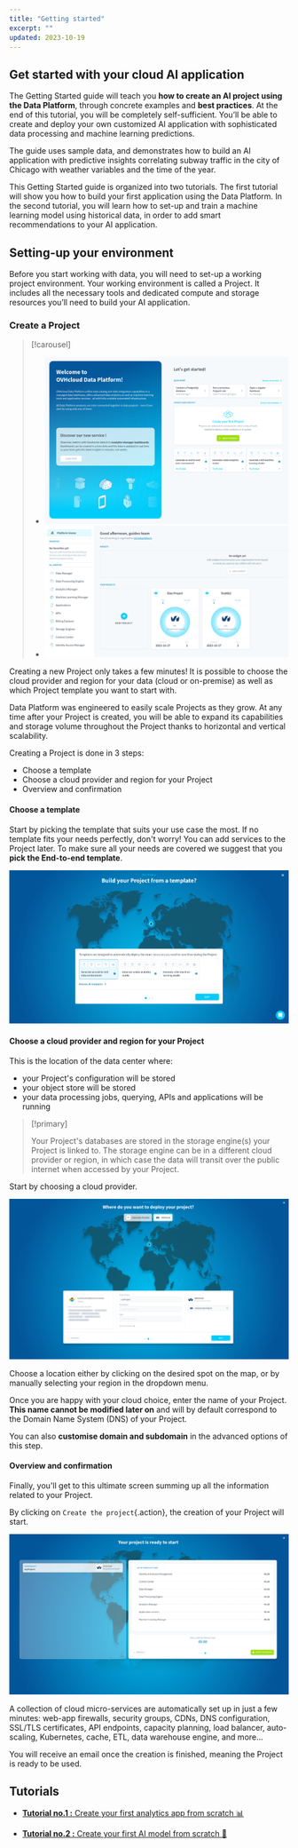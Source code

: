 ```yaml
---
title: "Getting started"
excerpt: ""
updated: 2023-10-19
---
```


## Get started with your cloud AI application

The Getting Started guide will teach you **how to create an AI project using the Data Platform**, through concrete examples and **best practices**. At the end of this tutorial, you will be completely self-sufficient. You’ll be able to create and deploy your own customized AI application with sophisticated data processing and machine learning predictions.

The guide uses sample data, and demonstrates how to build an AI application with predictive insights correlating subway traffic in the city of Chicago with weather variables and the time of the year.

This Getting Started guide is organized into two tutorials. The first tutorial will show you how to build your first application using the Data Platform. In the second tutorial, you will learn how to set-up and train a machine learning model using historical data, in order to add smart recommendations to your AI application.

## Setting-up your environment

Before you start working with data, you will need to set-up a working project environment. Your working environment is called a Project. It includes all the necessary tools and dedicated compute and storage resources you’ll need to build your AI application.

### Create a Project

> [!carousel]
>
> - ![First project](images/first_project.png)
> - ![New project](images/new_project.png)
>

Creating a new Project only takes a few minutes! It is possible to choose the cloud provider and region for your data (cloud or on-premise) as well as which Project template you want to start with.

Data Platform was engineered to easily scale Projects as they grow. At any time after your Project is created, you will be able to expand its capabilities and storage volume throughout the Project thanks to horizontal and vertical scalability.

Creating a Project is done in 3 steps:

- Choose a template
- Choose a cloud provider and region for your Project
- Overview and confirmation

#### Choose a template

Start by picking the template that suits your use case the most. If no template fits your needs perfectly, don't worry! You can add services to the Project later. To make sure all your needs are covered we suggest that you **pick the End-to-end template**.

![Project template choice](images/template-choice.png)

#### Choose a cloud provider and region for your Project

This is the location of the data center where:

*   your Project's configuration will be stored
*   your object store will be stored
*   your data processing jobs, querying, APIs and applications will be running

> [!primary]
>
> Your Project's databases are stored in the storage engine(s) your Project is linked to. The storage engine can be in a different cloud provider or region, in which case the data will transit over the public internet when accessed by your Project.
>

Start by choosing a cloud provider.

![Project cloud provider](images/cloud-provider.png)

Choose a location either by clicking on the desired spot on the map, or by manually selecting your region in the dropdown menu.

Once you are happy with your cloud choice, enter the name of your Project. **This name cannot be modified later on** and will by default correspond to the Domain Name System (DNS) of your Project.

You can also **customise domain and subdomain** in the advanced options of this step.

#### Overview and confirmation

Finally, you'll get to this ultimate screen summing up all the information related to your Project.

By clicking on `Create the project`{.action}, the creation of your Project will start.

![Project overview](images/overview.png)

A collection of cloud micro-services are automatically set up in just a few minutes: web-app firewalls, security groups, CDNs, DNS configuration, SSL/TLS certificates, API endpoints, capacity planning, load balancer, auto-scaling, Kubernetes, cache, ETL, data warehouse engine, and more…

You will receive an email once the creation is finished, meaning the Project is ready to be used.

## Tutorials

- [**Tutorial no.1 :** Create your first analytics app from scratch 📊](/pages/public_cloud/data_platform/tutorials/tuto_01_build_a_first_app_from_scratch)

- [**Tutorial no.2 :** Create your first AI model from scratch 🤖](#)